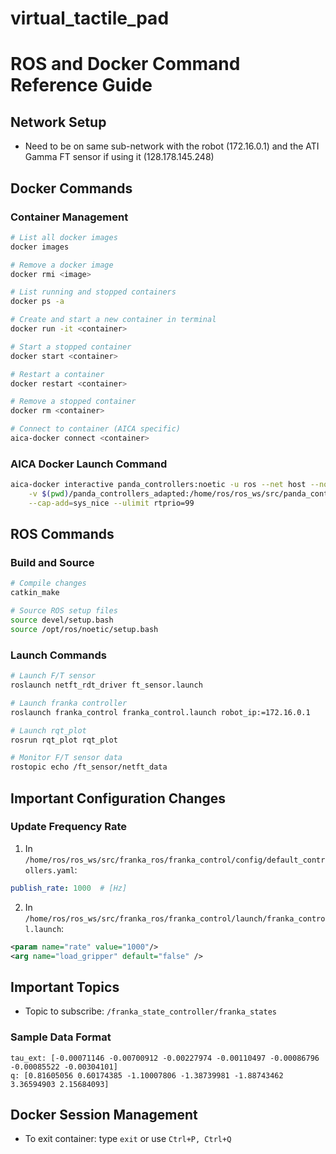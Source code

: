 # virtual_tactile_pad

# ROS and Docker Command Reference Guide

## Network Setup
- Need to be on same sub-network with the robot (172.16.0.1) and the ATI Gamma FT sensor if using it (128.178.145.248)

## Docker Commands
### Container Management
```bash
# List all docker images
docker images

# Remove a docker image
docker rmi <image>

# List running and stopped containers
docker ps -a

# Create and start a new container in terminal
docker run -it <container>

# Start a stopped container
docker start <container>

# Restart a container
docker restart <container>

# Remove a stopped container
docker rm <container>

# Connect to container (AICA specific)
aica-docker connect <container>
```

### AICA Docker Launch Command
```bash
aica-docker interactive panda_controllers:noetic -u ros --net host --no-hostname \
    -v $(pwd)/panda_controllers_adapted:/home/ros/ros_ws/src/panda_controllers \
    --cap-add=sys_nice --ulimit rtprio=99
```

## ROS Commands
### Build and Source
```bash
# Compile changes
catkin_make

# Source ROS setup files
source devel/setup.bash
source /opt/ros/noetic/setup.bash
```

### Launch Commands
```bash
# Launch F/T sensor
roslaunch netft_rdt_driver ft_sensor.launch

# Launch franka controller
roslaunch franka_control franka_control.launch robot_ip:=172.16.0.1

# Launch rqt_plot
rosrun rqt_plot rqt_plot

# Monitor F/T sensor data
rostopic echo /ft_sensor/netft_data
```

## Important Configuration Changes

### Update Frequency Rate
1. In `/home/ros/ros_ws/src/franka_ros/franka_control/config/default_controllers.yaml`:
```yaml
publish_rate: 1000  # [Hz]
```

2. In `/home/ros/ros_ws/src/franka_ros/franka_control/launch/franka_control.launch`:
```xml
<param name="rate" value="1000"/>
<arg name="load_gripper" default="false" />
```

## Important Topics
- Topic to subscribe: `/franka_state_controller/franka_states`

### Sample Data Format
```
tau_ext: [-0.00071146 -0.00700912 -0.00227974 -0.00110497 -0.00086796 -0.00085522 -0.00304101]
q: [0.81605056 0.60174385 -1.10007806 -1.38739981 -1.88743462 3.36594903 2.15684093]
```

## Docker Session Management
- To exit container: type `exit` or use `Ctrl+P, Ctrl+Q`
